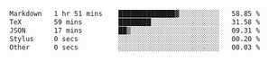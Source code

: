 <!--START_SECTION:waka-->

```txt
Markdown   1 hr 51 mins    ██████████████▓░░░░░░░░░░   58.85 %
TeX        59 mins         ████████░░░░░░░░░░░░░░░░░   31.58 %
JSON       17 mins         ██▒░░░░░░░░░░░░░░░░░░░░░░   09.31 %
Stylus     0 secs          ░░░░░░░░░░░░░░░░░░░░░░░░░   00.20 %
Other      0 secs          ░░░░░░░░░░░░░░░░░░░░░░░░░   00.03 %
```

<!--END_SECTION:waka-->